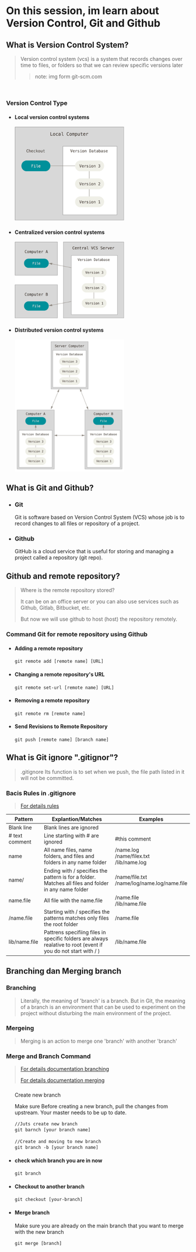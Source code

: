 # On this session, im learn about Version Control, Git and Github

## What is Version Control System?
> Version control system (vcs) is a system that records changes over time to files, or folders so that we can review specific versions later
> > note: img form git-scm.com
<br>
<h3>Version Control Type</h3>
 <ul>
  <li> 
     <h4>Local version control systems</h4>
     <div style="width: 300px">
      <img src="./img/local.png"/>
     </div>
  </li>
  <li> 
     <h4>Centralized version control systems</h4>
     <div style="width: 300px">
      <img src="./img/centralized.png"/>
     </div>
  </li>
   <li> 
     <h4>Distributed version control systems</h4>
      <div style = "width: 300px">  
         <img src="./img/distributed.png"/>
     </div>
   </li>
</ul>

## What is Git and Github?
<ul>
   <li>
      <h3>Git</h3>
      <p>Git is software based on Version Control System (VCS) whose job is to record changes to all files or repository of a project.<p>
   </li>
      <li>
      <h3>Github</h3>
      <p>GitHub is a cloud service that is useful for storing and managing a project called a repository (git repo).</p>
   </li>
</ul>

## Github and remote repository?
> Where is the remote repository stored?
>
>It can be on an office server or you can also use services such as Github, Gitlab, Bitbucket, etc.
>
>But now we will use github to host (host) the repository remotely.
<h3>Command Git for remote repository using Github</h3>
<ul>
   <li>
   <h4>Adding a remote repository</h4>

   ```GIT
   git remote add [remote name] [URL]
   ```
   </li>

   <li>
   <h4>Changing a remote repository's URL</h4>

   ```GIT
   git remote set-url [remote name] [URL]
   ```
   </li>

   <li>
   <h4>Removing a remote repository</h4>

   ```GIT
   git remote rm [remote name]
   ```
   </li>

   <li>
   <h4>Send Revisions to Remote Repository</h4>

   ```GIT
   git push [remote name] [branch name]
   ```
   </li>
</ul>

## What is Git ignore ".gitignor"?
>.gitignore Its function is to set when we push, the file path listed in it will not be committed.
### Bacis Rules in .gitignore
> [For details rules](https://www.w3schools.com/git/git_ignore.asp?remote=github)
<table>
<thead>
  <tr>
    <th>Pattern</th>
    <th>Explantion/Matches</th>
    <th>Examples</th>
  </tr>
</thead>
<tbody>
  <tr>
    <td>Blank line</td>
    <td>Blank lines are ignored</td>
    <td></td>
  </tr>
  <tr>
    <td># text comment</td>
    <td>Line starting with # are ignored</td>
    <td>#this comment</td>
  </tr>
  <tr>
    <td>name</td>
    <td>All name files, name folders, and files and folders in any name folder</td>
    <td>/name.log<br>/name/filex.txt<br>/lib/name.log</td>
  </tr>
  <tr>
    <td>name/</td>
    <td>Ending with / specifies the pattern is for a folder. Matches all files and folder in any name folder</td>
    <td>/name/file.txt<br>/name/log/name.log/name.file</td>
  </tr>
  <tr>
    <td>name.file</td>
    <td>All file with the name.file</td>
    <td>/name.file<br>/lib/name.file</td>
  </tr>
  <tr>
    <td>/name.file</td>
    <td>Starting with / specifies the patterns matches only files the root folder</td>
    <td>/name.file</td>
  </tr>
  <tr>
    <td>lib/name.file</td>
    <td>Pattrens specifiing files in specific folders are always realative to root (event if you do not start with / )</td>
    <td>/lib/name.file</td>
  </tr>
</tbody>
</table>

## Branching dan Merging branch
### Branching
> Literally, the meaning of 'branch' is a branch. But in Git, the meaning of a branch is an environment that can be used to experiment on the project without disturbing the main environment of the project.
### Mergeing
> Merging is an action to merge one 'branch' with another 'branch'
### Merge and Branch Command
> [For details documentation branching](https://www.atlassian.com/git/tutorials/using-branches)
>
> [For details documentation merging](https://www.atlassian.com/git/tutorials/using-branches/git-merge)
<ul>
  <h3></h3
   <h4>Create new branch</h4>
    <p>Make sure Before creating a new branch, pull the changes from upstream. Your master needs to be up to date.
    </p>

   ```GIT
   //Juts create new branch
   git barnch [your branch name]

   //Create and moving to new branch
   git branch -b [your branch name]
   ```
  </li>
 
  <li>
     <h4>check which branch you are in now</h4>

   ```GIT
   git branch
   ```
  </li>

  <li>
    <h4>Checkout to another branch</h4>

   ```GIT
   git checkout [your-branch]
   ```
  </li>

  <li>
    <h4>Merge branch</h4>
    <p>Make sure you are already on the main branch that you want to merge with the new branch</p>

   ```GIT
   git merge [branch]
   ```
  </li>
</ul>
